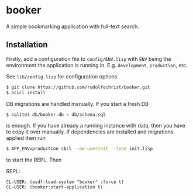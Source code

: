 
# booker

A simple bookmarking application with full-text search.

## Installation

Firstly, add a configuration file to `config/ENV.lisp` with `ENV`
being the environment the application is running
in. E.g. `development`, `production`, etc.

See `lib/config.lisp` for configuration options.

```sh
$ git clone https://github.com/rudolfochrist/booker.git
$ ocicl install
```

DB migrations are handled manually. If you start a fresh DB

```sh
$ sqlite3 db/booker.db < db/schema.sql
```

is enough. If you have already a running instance with data, then you
have to copy it over manually. If dependencies are installed and
migrations applied then run

```sh
$ APP_ENV=production sbcl --no-userinit --load init.lisp
```

to start the REPL. Then

REPL:
```common-lisp
CL-USER: (asdf:load-system "booker" :force t)
CL-USER: (booker:start-application t)
```
